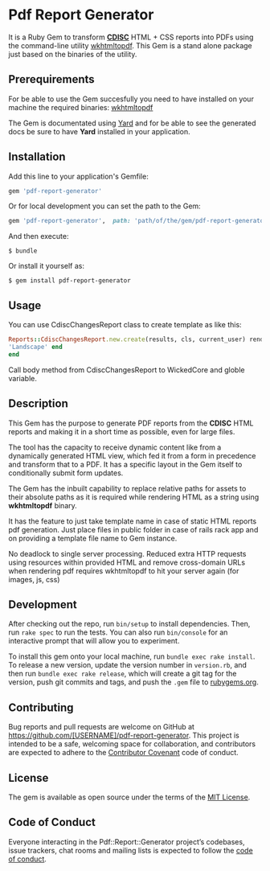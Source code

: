 # Pdf Report Generator

It is a Ruby Gem to transform [**CDISC**](https://www.cdisc.org/) HTML + CSS reports into PDFs using the command-line utility [wkhtmltopdf](https://wkhtmltopdf.org/). This Gem is a stand alone package just based on the binaries of the utility.  

## Prerequirements

For be able to use the Gem succesfully you need to have installed on your machine the required binaries: [wkhtmltopdf](https://wkhtmltopdf.org/downloads.html) 
 
 The Gem is documentated using [Yard](https://yardoc.org/index.html) and for be able to see the generated docs be sure to have **Yard** installed in your application. 

## Installation

Add this line to your application's Gemfile:

```ruby
gem 'pdf-report-generator'
```
Or for local development you can set the path to the Gem:

```ruby
gem 'pdf-report-generator',  path: 'path/of/the/gem/pdf-report-generator' 
```	 
And then execute:

    $ bundle

Or install it yourself as:

    $ gem install pdf-report-generator
   
## Usage

You can use CdiscChangesReport class to create template as like this:

```ruby
Reports::CdiscChangesReport.new.create(results, cls, current_user) render pdf: "cdisc_changes.pdf", page_size: current_user.paper_size, orientation:
'Landscape' end
end
```
Call body method from CdiscChangesReport to WickedCore and globle variable.

## Description

This Gem has the purpose to generate PDF reports from the **CDISC** HTML reports and making it in a short time as possible, even for large files.

The tool has the capacity to receive dynamic content like from a dynamically generated HTML view, which fed it from a form in precedence and transform that to a PDF. It has a specific layout in the Gem itself to conditionally submit form updates.

The Gem has the inbuilt capability to replace relative paths for assets to their absolute paths as it is required while rendering HTML as a string using **wkhtmltopdf** binary.

It has the feature to just take template name in case of static HTML reports pdf generation. Just place files in public folder in case of rails rack app and on providing a template file name to Gem instance.

No deadlock to single server processing. Reduced extra HTTP requests using resources within provided HTML and remove cross-domain URLs when rendering pdf requires wkhtmltopdf to hit your server again (for images, js, css)

## Development

After checking out the repo, run `bin/setup` to install dependencies. Then, run `rake spec` to run the tests. You can also run `bin/console` for an interactive prompt that will allow you to experiment.

To install this gem onto your local machine, run `bundle exec rake install`. To release a new version, update the version number in `version.rb`, and then run `bundle exec rake release`, which will create a git tag for the version, push git commits and tags, and push the `.gem` file to [rubygems.org](https://rubygems.org).

## Contributing

Bug reports and pull requests are welcome on GitHub at https://github.com/[USERNAME]/pdf-report-generator. This project is intended to be a safe, welcoming space for collaboration, and contributors are expected to adhere to the [Contributor Covenant](http://contributor-covenant.org) code of conduct.

## License

The gem is available as open source under the terms of the [MIT License](https://opensource.org/licenses/MIT).

## Code of Conduct

Everyone interacting in the Pdf::Report::Generator project’s codebases, issue trackers, chat rooms and mailing lists is expected to follow the [code of conduct](https://github.com/[USERNAME]/pdf-report-generator/blob/master/CODE_OF_CONDUCT.md).
